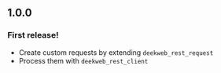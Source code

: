 ## 1.0.0

### First release!
* Create custom requests by extending `deekweb_rest_request`
* Process them with `deekweb_rest_client`
